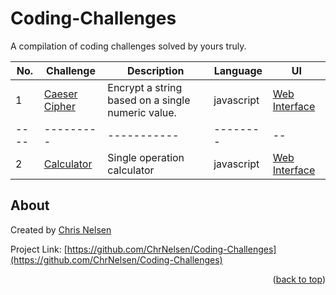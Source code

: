 # Coding-Challenges
A compilation of coding challenges solved by yours truly.

<!-- CODING CHALLENGES TABLE -->
| No.  | Challenge | Description | Language | UI |
| ---- | --------- | ----------- | -------- | -- |
| 1   | [Caeser Cipher](01%20Caeser%20Cipher) | Encrypt a string based on a single numeric value. | javascript | [Web Interface](https://www.chrisnelsen.dev/coding%20challenges/01%20caeser%20cipher/)|
| ---- | --------- | ----------- | -------- | -- |
| 2   | [Calculator]() | Single operation calculator | javascript | [Web Interface]()|

<!-- About -->
## About
Created by [Chris Nelsen](https://www.chrisnelsen.dev)

Project Link: [https://github.com/ChrNelsen/Coding-Challenges](https://github.com/ChrNelsen/Coding-Challenges)

<p align="right">(<a href="#top">back to top</a>)</p>
